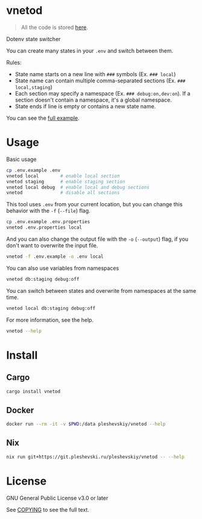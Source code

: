 # vnetod

> All the code is stored [here](https://git.pleshevski.ru/pleshevskiy/vnetod).

Dotenv state switcher

You can create many states in your `.env` and switch between them.

Rules:

- State name starts on a new line with `###` symbols (Ex. `### local`)
- State name can contain multiple comma-separated sections (Ex.
  `### local,staging`)
- Each section may specify a namespace (Ex. `### debug:on,dev:on`). If a section
  doesn't contain a namespace, it's a global namespace.
- State ends if line is empty or contains a new state name.

You can see the [full example].

[full example]: https://git.pleshevski.ru/pleshevskiy/vnetod/src/branch/main/.env.example

# Usage

Basic usage

```sh
cp .env.example .env
vnetod local        # enable local section
vnetod staging      # enable staging section
vnetod local debug  # enable local and debug sections
vnetod              # disable all sections
```

This tool uses `.env` from your current location, but you can change this
behavior with the `-f` (`--file`) flag.

```sh
cp .env.example .env.properties
vnetod .env.properties local
```

And you can also change the output file with the `-o` (`--output`) flag, if you
don't want to overwrite the input file.

```sh
vnetod -f .env.example -o .env local
```

You can also use variables from namespaces

```sh
vnetod db:staging debug:off
```

You can switch between states and overwrite from namespaces at the same time.

```sh
vnetod local db:staging debug:off
```

For more information, see the help.

```sh
vnetod --help
```

# Install

## Cargo

```sh
cargo install vnetod
```

## Docker

```sh
docker run --rm -it -v $PWD:/data pleshevskiy/vnetod --help
```

## Nix

```sh
nix run git+https://git.pleshevski.ru/pleshevskiy/vnetod -- --help
```

# License

GNU General Public License v3.0 or later

See [COPYING](./COPYING) to see the full text.

[COPYING]: https://git.pleshevski.ru/pleshevskiy/vnetod/src/branch/main/COPYING

